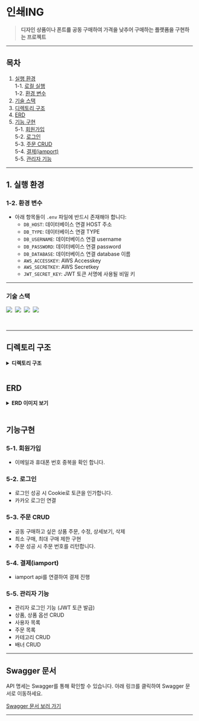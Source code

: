 # **인쇄ING**  
> **디자인 상품이나 폰트를 공동 구매하여 가격을 낮추어 구매하는 플랫폼을 구현하는 프로젝트**

---

## **목차**
1. [실행 환경](#1-실행-환경)  
   1-1. [로컬 실행](#1-1-로컬-실행)  
   1-2. [환경 변수](#1-2-환경-변수)  
2. [기술 스택](#2-기술-스택)  
3. [디렉토리 구조](#3-디렉토리-구조)  
4. [ERD](#4-erd)  
5. [기능 구현](#5-기능-구현)  
   5-1. [회원가입](#5-1-회원가입)   
   5-2. [로그인](#5-2-로그인)  
   5-3. [주문 CRUD](#5-3-주문-CRUD)  
   5-4. [결제(iamport)](#5-4-결제(iamport))  
   5-5. [관리자 기능](#5-7-관리자-기능)  

---

## **1. 실행 환경**
### **1-2. 환경 변수**  
- 아래 항목들이 `.env` 파일에 반드시 존재해야 합니다:
  - `DB_HOST`: 데이터베이스 연결 HOST 주소
  - `DB_TYPE`: 데이터베이스 연결 TYPE
  - `DB_USERNAME`: 데이터베이스 연결 username
  - `DB_PASSWORD`: 데이터베이스 연결 password
  - `DB_DATABASE`: 데이터베이스 연결 database 이름
  - `AWS_ACCESSKEY`: AWS Accesskey
  - `AWS_SECRETKEY`: AWS Secretkey
  - `JWT_SECRET_KEY`: JWT 토큰 서명에 사용될 비밀 키

---

### 기술 스택
<img src="https://img.shields.io/badge/TypeScript-version 5-3178C6">&nbsp;
<img src="https://img.shields.io/badge/Node.js-version 10-E0234E">&nbsp;
<img src="https://img.shields.io/badge/TypeORM-version 0.3-fcad03">&nbsp;
<img src="https://img.shields.io/badge/MySQL-version 8-00758F">&nbsp;

</br>

---

## 디렉토리 구조

<details>
<summary><strong>디렉토리 구조</strong></summary>
<div markdown="1">
 
```bash
└─src
    │  app.ts
    │  database.ts
    │  index.ts
    │
    ├─api
    │      kakao.ts
    │
    ├─controller
    │  │  adminAccount.ts
    │  │  auth.ts
    │  │  bank.ts
    │  │  banners.ts
    │  │  category.ts
    │  │  coupon.ts
    │  │  courier.ts
    │  │  homepage.ts
    │  │  iamport.ts
    │  │  notice.ts
    │  │  notification.ts
    │  │  order.ts
    │  │  orderOption.ts
    │  │  product.ts
    │  │  productOption.ts
    │  │  productOptionValue.ts
    │  │  refundAccount.ts
    │  │  review.ts
    │  │  shippingAddress.ts
    │  │  upload.ts
    │  │
    │  └─admin
    │          adminAccount.ts
    │          auth.ts
    │          bank.ts
    │          banner.ts
    │          category.ts
    │          courier.ts
    │          homepage.ts
    │          notice.ts
    │          notification.ts
    │          order.ts
    │          orderOption.ts
    │          product.ts
    │          productOption.ts
    │          productOptionValue.ts
    │          productPrice.ts
    │          review.ts
    │          shipment.ts
    │          statistics.ts
    │          upload.ts
    │
    ├─entity
    │      adminAccount.ts
    │      bank.ts
    │      banner.ts
    │      category.ts
    │      coupon.ts
    │      courier.ts
    │      homepage.ts
    │      index.ts
    │      notice.ts
    │      notification.ts
    │      order.ts
    │      orderOption.ts
    │      orderProduct.ts
    │      orderStatusLog.ts
    │      product.ts
    │      productOption.ts
    │      productOptionValue.ts
    │      productPrice.ts
    │      review.ts
    │      shipment.ts
    │      shippingAddress.ts
    │      user.ts
    │      userCoupon.ts
    │
    ├─helper
    │      auth.ts
    │      order.ts
    │      upload.ts
    │
    ├─router
    │  │  auth.ts
    │  │  bank.ts
    │  │  banner.ts
    │  │  category.ts
    │  │  iamport.ts
    │  │  index.ts
    │  │  order.ts
    │  │  product.ts
    │  │  refundAccount.ts
    │  │  ShippingAddress.ts
    │  │  upload.ts
    │  │
    │  └─admin
    │          auth.ts
    │          banner.ts
    │          category.ts
    │          courier.ts
    │          index.ts
    │          order.ts
    │          product.ts
    │          productPrice.ts
    │          shipment.ts
    │          upload.ts
    │          user.ts
    │
    ├─service
    │      adminAccount.ts
    │      bank.ts
    │      banner.ts
    │      category.ts
    │      coupon.ts
    │      courier.ts
    │      homepage.ts
    │      iamport.ts
    │      notice.ts
    │      notification.ts
    │      order.ts
    │      orderOption.ts
    │      orderProduct.ts
    │      orderStatusLog.ts
    │      product.ts
    │      productOption.ts
    │      productOptionValue.ts
    │      productPrice.ts
    │      review.ts
    │      shipment.ts
    │      shippingAddress.ts
    │      statistics.ts
    │      user.ts
    │
    └─swagger
            admin.yml
            bank.yml
            banner.yml
            category.yml
            courier.yml
            iamport.yml
            index.ts
            order.yml
            product.yml
            productPrice.yml
            refundAccount.yml
            shipment.yml
            shippingAddress.yml
            upload.yml
            user.yml
```
</div>
</details>

</br>

## **ERD**

<details>
<summary><strong>ERD 이미지 보기</strong></summary>
<div markdown="1">

![ERD 이미지](https://github.com/user-attachments/assets/2ee30f73-bc99-4960-aa5f-85a74dc2ca71)

</div>
</details>

</br>

## 기능구현
### **5-1. 회원가입** 
* 이메일과 휴대폰 번호 중복을 확인 합니다.
  
### **5-2. 로그인** 
* 로그인 성공 시 Cookie로 토큰을 인가합니다.
* 카카오 로그인 연결

### **5-3. 주문 CRUD**
* 공동 구매하고 싶은 상품 주문, 수정, 상세보기, 삭제
* 최소 구매, 최대 구매 제한 구현
* 주문 성공 시 주문 번호를 리턴합니다.

### **5-4. 결제(iamport)**
* iamport api를 연결하여 결제 진행

### **5-5. 관리자 기능**
* 관리자 로그인 기능 (JWT 토큰 발급)
* 상품, 상품 옵션 CRUD
* 사용자 목록
* 주문 목록
* 카테고리 CRUD
* 배너 CRUD

 ---
 
 ## **Swagger 문서**
API 명세는 Swagger를 통해 확인할 수 있습니다. 아래 링크를 클릭하여 Swagger 문서로 이동하세요.

[Swagger 문서 보러 가기](https://github.com/user-attachments/assets/22808784-c793-4132-bfea-a691f14f77c0)

---
